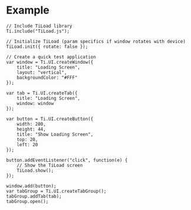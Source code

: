 Example
=======

	// Include TiLoad library
	Ti.include("TiLoad.js");
	
	// Initialize TiLoad (param specifics if window rotates with device)
	TiLoad.init({ rotate: false });
	
	// Create a quick test application
	var window = Ti.UI.createWindow({  
		title: "Loading Screen",
		layout: "vertical",
		backgroundColor: "#FFF"
	});
	
	var tab = Ti.UI.createTab({  
		title: "Loading Screen",
		window: window
	});
	
	var button = Ti.UI.createButton({
		width: 280,
		height: 44,
		title: "Show Loading Screen",
		top: 20,
		left: 20
	});
	
	button.addEventListener("click", function(e) {
		// Show the TiLoad screen
		TiLoad.show();
	});
	
	window.add(button);
	var tabGroup = Ti.UI.createTabGroup();
	tabGroup.addTab(tab);  
	tabGroup.open();